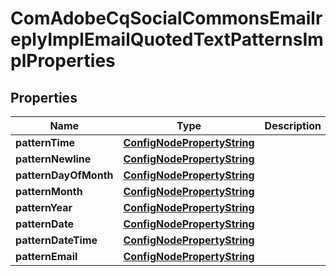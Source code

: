 

# ComAdobeCqSocialCommonsEmailreplyImplEmailQuotedTextPatternsImplProperties

## Properties

Name | Type | Description | Notes
------------ | ------------- | ------------- | -------------
**patternTime** | [**ConfigNodePropertyString**](ConfigNodePropertyString.md) |  |  [optional]
**patternNewline** | [**ConfigNodePropertyString**](ConfigNodePropertyString.md) |  |  [optional]
**patternDayOfMonth** | [**ConfigNodePropertyString**](ConfigNodePropertyString.md) |  |  [optional]
**patternMonth** | [**ConfigNodePropertyString**](ConfigNodePropertyString.md) |  |  [optional]
**patternYear** | [**ConfigNodePropertyString**](ConfigNodePropertyString.md) |  |  [optional]
**patternDate** | [**ConfigNodePropertyString**](ConfigNodePropertyString.md) |  |  [optional]
**patternDateTime** | [**ConfigNodePropertyString**](ConfigNodePropertyString.md) |  |  [optional]
**patternEmail** | [**ConfigNodePropertyString**](ConfigNodePropertyString.md) |  |  [optional]



